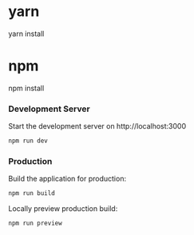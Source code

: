 # yarn
yarn install

# npm
npm install

### Development Server

Start the development server on http://localhost:3000

```bash
npm run dev
```

### Production

Build the application for production:

```bash
npm run build
```

Locally preview production build:

```bash
npm run preview
```
